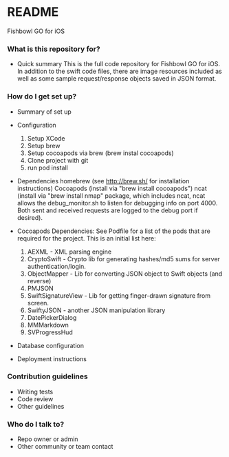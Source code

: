 # README #

Fishbowl GO for iOS

### What is this repository for? ###

* Quick summary
This is the full code repository for Fishbowl GO for iOS. In addition to the swift code files, there are image resources included as well as some sample request/response objects saved in JSON format.

### How do I get set up? ###

* Summary of set up
* Configuration
    1. Setup XCode
    2. Setup brew
    3. Setup cocoapods via brew (brew instal cocoapods)
    4. Clone project with git
    5. run pod install

* Dependencies
    homebrew (see http://brew.sh/ for installation instructions)
    Cocoapods (install via "brew install cocoapods")
    ncat (install via "brew install nmap" package, which includes ncat, ncat allows the debug_monitor.sh to listen for debugging info on port 4000.  Both sent and received requests are logged to the debug port if desired).
* Cocoapods Dependencies:
See Podfile for a list of the pods that are required for the project.  This is an initial list here:
    1. AEXML - XML parsing engine
    2. CryptoSwift - Crypto lib for generating hashes/md5 sums for server authentication/login.
    3. ObjectMapper - Lib for converting JSON object to Swift objects (and reverse)
    4. PMJSON
    5. SwiftSignatureView - Lib for getting finger-drawn signature from screen.
    6. SwiftyJSON - another JSON manipulation library
    7. DatePickerDialog
    8. MMMarkdown
    9. SVProgressHud

* Database configuration
* Deployment instructions

### Contribution guidelines ###

* Writing tests
* Code review
* Other guidelines

### Who do I talk to? ###

* Repo owner or admin
* Other community or team contact
